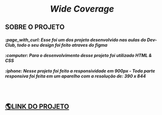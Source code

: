 # <p align="center"><i><b>Wide Coverage</i></b></p>

## <p>SOBRE O PROJETO</p>

<p><b><i> :page_with_curl:  Esse foi um dos projeto desenvolvido nas aulas do Dev-Club, todo o seu design foi feito atraves do figma<br><br>
:computer: Para o desenvolvimento desse projeto foi utilizado HTML & CSS <br><br>
:iphone: Nesse projeto foi feito a responsividade em 900px - Toda parte responsiva foi feita em um aparelho com a resolução de: 390 x 844
</b></i></p>
<br><br>
  
## <a href="https://lucasjsilva15.github.io/Wide-coverage/" target="_blank" >:earth_americas:LINK DO PROJETO</a>
